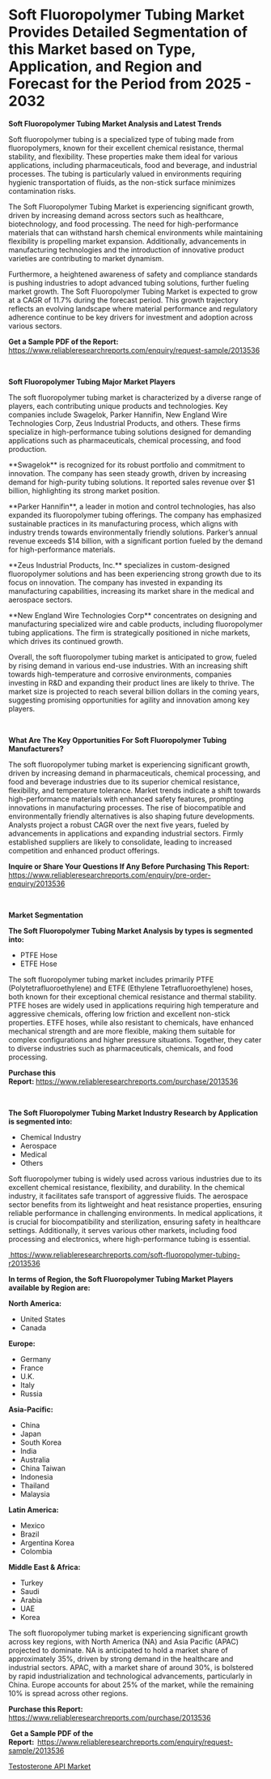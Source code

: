 <p><h1>Soft Fluoropolymer Tubing Market Provides Detailed Segmentation of this Market based on Type, Application, and Region and Forecast for the Period from 2025 - 2032</h1></p><p><strong>Soft Fluoropolymer Tubing Market Analysis and Latest Trends</strong></p>
<p><p>Soft fluoropolymer tubing is a specialized type of tubing made from fluoropolymers, known for their excellent chemical resistance, thermal stability, and flexibility. These properties make them ideal for various applications, including pharmaceuticals, food and beverage, and industrial processes. The tubing is particularly valued in environments requiring hygienic transportation of fluids, as the non-stick surface minimizes contamination risks.</p><p>The Soft Fluoropolymer Tubing Market is experiencing significant growth, driven by increasing demand across sectors such as healthcare, biotechnology, and food processing. The need for high-performance materials that can withstand harsh chemical environments while maintaining flexibility is propelling market expansion. Additionally, advancements in manufacturing technologies and the introduction of innovative product varieties are contributing to market dynamism.</p><p>Furthermore, a heightened awareness of safety and compliance standards is pushing industries to adopt advanced tubing solutions, further fueling market growth. The Soft Fluoropolymer Tubing Market is expected to grow at a CAGR of 11.7% during the forecast period. This growth trajectory reflects an evolving landscape where material performance and regulatory adherence continue to be key drivers for investment and adoption across various sectors.</p></p>
<p><strong>Get a Sample PDF of the Report:&nbsp;</strong> <a href="https://www.reliableresearchreports.com/enquiry/request-sample/2013536?utm_campaign=2230&utm_medium=2&utm_source=Github&utm_content=ia&utm_term=04042025&utm_id=soft-fluoropolymer-tubing">https://www.reliableresearchreports.com/enquiry/request-sample/2013536</a></p>
<p>&nbsp;</p>
<p><strong>Soft Fluoropolymer Tubing Major Market Players</strong></p>
<p><p>The soft fluoropolymer tubing market is characterized by a diverse range of players, each contributing unique products and technologies. Key companies include Swagelok, Parker Hannifin, New England Wire Technologies Corp, Zeus Industrial Products, and others. These firms specialize in high-performance tubing solutions designed for demanding applications such as pharmaceuticals, chemical processing, and food production.</p><p>**Swagelok** is recognized for its robust portfolio and commitment to innovation. The company has seen steady growth, driven by increasing demand for high-purity tubing solutions. It reported sales revenue over $1 billion, highlighting its strong market position.</p><p>**Parker Hannifin**, a leader in motion and control technologies, has also expanded its fluoropolymer tubing offerings. The company has emphasized sustainable practices in its manufacturing process, which aligns with industry trends towards environmentally friendly solutions. Parker’s annual revenue exceeds $14 billion, with a significant portion fueled by the demand for high-performance materials.</p><p>**Zeus Industrial Products, Inc.** specializes in custom-designed fluoropolymer solutions and has been experiencing strong growth due to its focus on innovation. The company has invested in expanding its manufacturing capabilities, increasing its market share in the medical and aerospace sectors.</p><p>**New England Wire Technologies Corp** concentrates on designing and manufacturing specialized wire and cable products, including fluoropolymer tubing applications. The firm is strategically positioned in niche markets, which drives its continued growth.</p><p>Overall, the soft fluoropolymer tubing market is anticipated to grow, fueled by rising demand in various end-use industries. With an increasing shift towards high-temperature and corrosive environments, companies investing in R&D and expanding their product lines are likely to thrive. The market size is projected to reach several billion dollars in the coming years, suggesting promising opportunities for agility and innovation among key players.</p></p>
<p>&nbsp;</p>
<p><strong>What Are The Key Opportunities For Soft Fluoropolymer Tubing Manufacturers?</strong></p>
<p><p>The soft fluoropolymer tubing market is experiencing significant growth, driven by increasing demand in pharmaceuticals, chemical processing, and food and beverage industries due to its superior chemical resistance, flexibility, and temperature tolerance. Market trends indicate a shift towards high-performance materials with enhanced safety features, prompting innovations in manufacturing processes. The rise of biocompatible and environmentally friendly alternatives is also shaping future developments. Analysts project a robust CAGR over the next five years, fueled by advancements in applications and expanding industrial sectors. Firmly established suppliers are likely to consolidate, leading to increased competition and enhanced product offerings.</p></p>
<p><strong>Inquire or Share Your Questions If Any Before Purchasing This Report:</strong> <a href="https://www.reliableresearchreports.com/enquiry/pre-order-enquiry/2013536?utm_campaign=2230&utm_medium=2&utm_source=Github&utm_content=ia&utm_term=04042025&utm_id=soft-fluoropolymer-tubing">https://www.reliableresearchreports.com/enquiry/pre-order-enquiry/2013536</a></p>
<p>&nbsp;</p>
<p><strong>Market Segmentation</strong></p>
<p><strong>The Soft Fluoropolymer Tubing Market Analysis by types is segmented into:</strong></p>
<p><ul><li>PTFE Hose</li><li>ETFE Hose</li></ul></p>
<p><p>The soft fluoropolymer tubing market includes primarily PTFE (Polytetrafluoroethylene) and ETFE (Ethylene Tetrafluoroethylene) hoses, both known for their exceptional chemical resistance and thermal stability. PTFE hoses are widely used in applications requiring high temperature and aggressive chemicals, offering low friction and excellent non-stick properties. ETFE hoses, while also resistant to chemicals, have enhanced mechanical strength and are more flexible, making them suitable for complex configurations and higher pressure situations. Together, they cater to diverse industries such as pharmaceuticals, chemicals, and food processing.</p></p>
<p><strong>Purchase this Report:&nbsp;</strong><a href="https://www.reliableresearchreports.com/purchase/2013536?utm_campaign=2230&utm_medium=2&utm_source=Github&utm_content=ia&utm_term=04042025&utm_id=soft-fluoropolymer-tubing">https://www.reliableresearchreports.com/purchase/2013536</a></p>
<p>&nbsp;</p>
<p><strong>The Soft Fluoropolymer Tubing Market Industry Research by Application is segmented into:</strong></p>
<p><ul><li>Chemical Industry</li><li>Aerospace</li><li>Medical</li><li>Others</li></ul></p>
<p><p>Soft fluoropolymer tubing is widely used across various industries due to its excellent chemical resistance, flexibility, and durability. In the chemical industry, it facilitates safe transport of aggressive fluids. The aerospace sector benefits from its lightweight and heat resistance properties, ensuring reliable performance in challenging environments. In medical applications, it is crucial for biocompatibility and sterilization, ensuring safety in healthcare settings. Additionally, it serves various other markets, including food processing and electronics, where high-performance tubing is essential.</p></p>
<p><a href="https://www.reliableresearchreports.com/soft-fluoropolymer-tubing-r2013536?utm_campaign=2230&utm_medium=2&utm_source=Github&utm_content=ia&utm_term=04042025&utm_id=soft-fluoropolymer-tubing">&nbsp;https://www.reliableresearchreports.com/soft-fluoropolymer-tubing-r2013536</a></p>
<p><strong>In terms of Region, the Soft Fluoropolymer Tubing Market Players available by Region are:</strong></p>
<p>
    <p> <strong> North America: </strong>
        <ul>
            <li>United States</li>
            <li>Canada</li>
        </ul>
        </p> 
    <p> <strong> Europe: </strong>
        <ul>
            <li>Germany</li>
            <li>France</li>
            <li>U.K.</li>
            <li>Italy</li>
            <li>Russia</li>
        </ul>
        </p> 
    <p> <strong> Asia-Pacific: </strong>
        <ul>
            <li>China</li>
            <li>Japan</li>
            <li>South Korea</li>
            <li>India</li>
            <li>Australia</li>
            <li>China Taiwan</li>
            <li>Indonesia</li>
            <li>Thailand</li>
            <li>Malaysia</li>
        </ul>
        </p> 
    <p> <strong> Latin America: </strong>
        <ul>
            <li>Mexico</li>
            <li>Brazil</li>
            <li>Argentina Korea</li>
            <li>Colombia</li>
        </ul>
        </p> 
    <p> <strong> Middle East & Africa: </strong>
        <ul>
            <li>Turkey</li>
            <li>Saudi</li>
            <li>Arabia</li>
            <li>UAE</li>
            <li>Korea</li>
        </ul>
    </p>
    </p>
<p><p>The soft fluoropolymer tubing market is experiencing significant growth across key regions, with North America (NA) and Asia Pacific (APAC) projected to dominate. NA is anticipated to hold a market share of approximately 35%, driven by strong demand in the healthcare and industrial sectors. APAC, with a market share of around 30%, is bolstered by rapid industrialization and technological advancements, particularly in China. Europe accounts for about 25% of the market, while the remaining 10% is spread across other regions.</p></p>
<p><strong>Purchase this Report: </strong><a href="https://www.reliableresearchreports.com/purchase/2013536?utm_campaign=2230&utm_medium=2&utm_source=Github&utm_content=ia&utm_term=04042025&utm_id=soft-fluoropolymer-tubing">https://www.reliableresearchreports.com/purchase/2013536</a></p>
<p>&nbsp;<strong>Get a Sample PDF of the Report:&nbsp;&nbsp;</strong><a href="https://www.reliableresearchreports.com/enquiry/request-sample/2013536?utm_campaign=2230&utm_medium=2&utm_source=Github&utm_content=ia&utm_term=04042025&utm_id=soft-fluoropolymer-tubing">https://www.reliableresearchreports.com/enquiry/request-sample/2013536</a></p>
<p><strong></strong></p>
<p><p><a href="https://github.com/arionmp/Market-Research-Report-List-5/blob/main/testosterone-api-market.md?utm_campaign=2230&utm_medium=2&utm_source=Github&utm_content=ia&utm_term=04042025&utm_id=soft-fluoropolymer-tubing">Testosterone API Market</a></p></p>